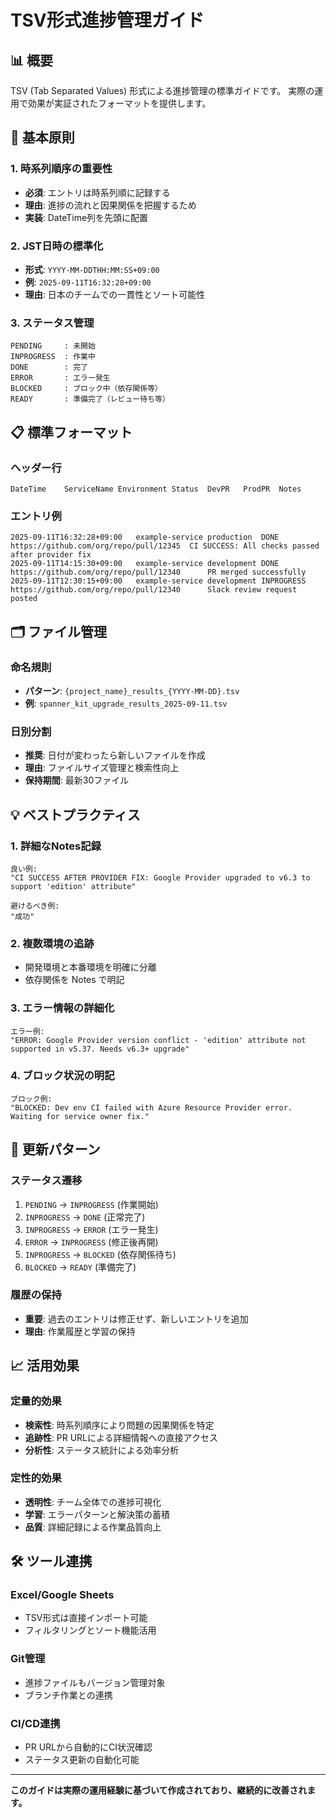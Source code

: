 # TSV形式進捗管理ガイド

## 📊 概要

TSV (Tab Separated Values) 形式による進捗管理の標準ガイドです。
実際の運用で効果が実証されたフォーマットを提供します。

## 🎯 基本原則

### 1. **時系列順序の重要性**
- **必須**: エントリは時系列順に記録する
- **理由**: 進捗の流れと因果関係を把握するため
- **実装**: DateTime列を先頭に配置

### 2. **JST日時の標準化**
- **形式**: `YYYY-MM-DDTHH:MM:SS+09:00`
- **例**: `2025-09-11T16:32:28+09:00`
- **理由**: 日本のチームでの一貫性とソート可能性

### 3. **ステータス管理**
```
PENDING     : 未開始
INPROGRESS  : 作業中
DONE        : 完了
ERROR       : エラー発生
BLOCKED     : ブロック中（依存関係等）
READY       : 準備完了（レビュー待ち等）
```

## 📋 標準フォーマット

### ヘッダー行
```
DateTime	ServiceName	Environment	Status	DevPR	ProdPR	Notes
```

### エントリ例
```
2025-09-11T16:32:28+09:00	example-service	production	DONE		https://github.com/org/repo/pull/12345	CI SUCCESS: All checks passed after provider fix
2025-09-11T14:15:30+09:00	example-service	development	DONE	https://github.com/org/repo/pull/12340		PR merged successfully
2025-09-11T12:30:15+09:00	example-service	development	INPROGRESS	https://github.com/org/repo/pull/12340		Slack review request posted
```

## 🗂️ ファイル管理

### 命名規則
- **パターン**: `{project_name}_results_{YYYY-MM-DD}.tsv`
- **例**: `spanner_kit_upgrade_results_2025-09-11.tsv`

### 日別分割
- **推奨**: 日付が変わったら新しいファイルを作成
- **理由**: ファイルサイズ管理と検索性向上
- **保持期間**: 最新30ファイル

## 💡 ベストプラクティス

### 1. **詳細なNotes記録**
```
良い例:
"CI SUCCESS AFTER PROVIDER FIX: Google Provider upgraded to v6.3 to support 'edition' attribute"

避けるべき例:
"成功"
```

### 2. **複数環境の追跡**
- 開発環境と本番環境を明確に分離
- 依存関係を Notes で明記

### 3. **エラー情報の詳細化**
```
エラー例:
"ERROR: Google Provider version conflict - 'edition' attribute not supported in v5.37. Needs v6.3+ upgrade"
```

### 4. **ブロック状況の明記**
```
ブロック例:
"BLOCKED: Dev env CI failed with Azure Resource Provider error. Waiting for service owner fix."
```

## 🔄 更新パターン

### ステータス遷移
1. `PENDING` → `INPROGRESS` (作業開始)
2. `INPROGRESS` → `DONE` (正常完了)
3. `INPROGRESS` → `ERROR` (エラー発生)
4. `ERROR` → `INPROGRESS` (修正後再開)
5. `INPROGRESS` → `BLOCKED` (依存関係待ち)
6. `BLOCKED` → `READY` (準備完了)

### 履歴の保持
- **重要**: 過去のエントリは修正せず、新しいエントリを追加
- **理由**: 作業履歴と学習の保持

## 📈 活用効果

### 定量的効果
- **検索性**: 時系列順序により問題の因果関係を特定
- **追跡性**: PR URLによる詳細情報への直接アクセス
- **分析性**: ステータス統計による効率分析

### 定性的効果
- **透明性**: チーム全体での進捗可視化
- **学習**: エラーパターンと解決策の蓄積
- **品質**: 詳細記録による作業品質向上

## 🛠️ ツール連携

### Excel/Google Sheets
- TSV形式は直接インポート可能
- フィルタリングとソート機能活用

### Git管理
- 進捗ファイルもバージョン管理対象
- ブランチ作業との連携

### CI/CD連携
- PR URLから自動的にCI状況確認
- ステータス更新の自動化可能

---

**このガイドは実際の運用経験に基づいて作成されており、継続的に改善されます。**
